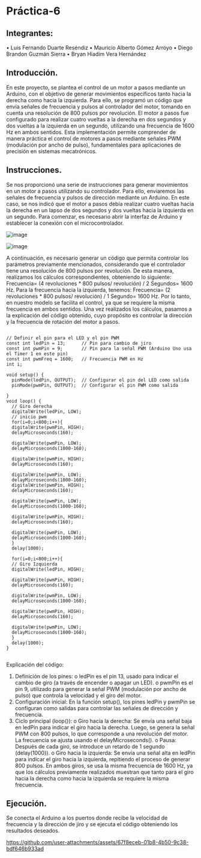 # Práctica-6

## Integrantes:
•	Luis Fernando Duarte Reséndiz
•	Mauricio Alberto Gómez Arroyo
•	Diego Brandon Guzmán Sierra
•	Bryan Hiadim Vera Hernández


## Introducción.
En este proyecto, se plantea el control de un motor a pasos mediante un Arduino, con el objetivo de generar movimientos específicos tanto hacia la derecha como hacia la izquierda. Para ello, se programó un código que envía señales de frecuencia y pulsos al controlador del motor, tomando en cuenta una resolución de 800 pulsos por revolución. El motor a pasos fue configurado para realizar cuatro vueltas a la derecha en dos segundos y dos vueltas a la izquierda en un segundo, utilizando una frecuencia de 1600 Hz en ambos sentidos. Esta implementación permite comprender de manera práctica el control de motores a pasos mediante señales PWM (modulación por ancho de pulso), fundamentales para aplicaciones de precisión en sistemas mecatrónicos.

## Instrucciones.
Se nos proporcionó una serie de instrucciones para generar movimientos en un motor a pasos utilizando su controlador. Para ello, enviaremos las señales de frecuencia y pulsos de dirección mediante un Arduino. En este caso, se nos indicó que el motor a pasos debía realizar cuatro vueltas hacia la derecha en un lapso de dos segundos y dos vueltas hacia la izquierda en un segundo.
Para comenzar, es necesario abrir la interfaz de Arduino y establecer la conexión con el microcontrolador.

![image](https://github.com/user-attachments/assets/bc657a0a-327d-4137-8024-b594074a2efa)

![image](https://github.com/user-attachments/assets/f5208f6a-3aad-40f7-9895-3d89cc6b8fd1)

A continuación, es necesario generar un código que permita controlar los parámetros previamente mencionados, considerando que el controlador tiene una resolución de 800 pulsos por revolución.
De esta manera, realizamos los cálculos correspondientes, obteniendo lo siguiente:
Frecuencia= (4 revoluciones * 800 pulsos/ revolución) / 2 Segundos= 1600 Hz.
Para la frecuencia hacia la izquierda, tenemos:
Frecuencia= (2 revoluciones * 800 pulsos/ revolución) / 1 Segundo= 1600 Hz.
Por lo tanto, en nuestro modelo se facilita el control, ya que se requiere la misma frecuencia en ambos sentidos.
Una vez realizados los cálculos, pasamos a la explicación del código obtenido, cuyo propósito es controlar la dirección y la frecuencia de rotación del motor a pasos.

```plaintext

// Definir el pin para el LED y el pin PWM
const int ledPin = 13;      // Pin para cambio de jiro
const int pwmPin = 9;       // Pin para la señal PWM (Arduino Uno usa el Timer 1 en este pin)
const int pwmFreq = 1600;   // Frecuencia PWM en Hz
int i;

void setup() {
  pinMode(ledPin, OUTPUT);  // Configurar el pin del LED como salida
  pinMode(pwmPin, OUTPUT);  // Configurar el pin PWM como salida

}
void loop() {
  // Giro derecha
  digitalWrite(ledPin, LOW);
  // inicio pwm
  for(i=0;i<800;i++){
  digitalWrite(pwmPin, HIGH);
  delayMicroseconds(160);

  digitalWrite(pwmPin, LOW);
  delayMicroseconds(1000-160);

  digitalWrite(pwmPin, HIGH);
  delayMicroseconds(160);

  digitalWrite(pwmPin, LOW);
  delayMicroseconds(1000-160);
  digitalWrite(pwmPin, HIGH);
  delayMicroseconds(160);

  digitalWrite(pwmPin, LOW);
  delayMicroseconds(1000-160);

  digitalWrite(pwmPin, HIGH);
  delayMicroseconds(160);

  digitalWrite(pwmPin, LOW);
  delayMicroseconds(1000-160);
  }
  delay(1000);

  for(i=0;i<800;i++){
  // Giro Izquierda
  digitalWrite(ledPin, HIGH);

  digitalWrite(pwmPin, HIGH);
  delayMicroseconds(160);

  digitalWrite(pwmPin, LOW);
  delayMicroseconds(1000-160);
  
  digitalWrite(pwmPin, HIGH);
  delayMicroseconds(160);

  digitalWrite(pwmPin, LOW);
  delayMicroseconds(1000-160);
  }
  delay(1000);
}


```
Explicación del código:
1.	Definición de los pines:
o	ledPin es el pin 13, usado para indicar el cambio de giro (a través de encender o apagar un LED).
o	pwmPin es el pin 9, utilizado para generar la señal PWM (modulación por ancho de pulso) que controla la velocidad y el giro del motor.
2.	Configuración inicial: En la función setup(), los pines ledPin y pwmPin se configuran como salidas para controlar las señales de dirección y frecuencia.
3.	Ciclo principal (loop()):
o	Giro hacia la derecha: Se envía una señal baja en ledPin para indicar el giro hacia la derecha. Luego, se genera la señal PWM con 800 pulsos, lo que corresponde a una revolución del motor. La frecuencia se ajusta usando el delayMicroseconds().
o	Pausa: Después de cada giro, se introduce un retardo de 1 segundo (delay(1000)).
o	Giro hacia la izquierda: Se envía una señal alta en ledPin para indicar el giro hacia la izquierda, repitiendo el proceso de generar 800 pulsos.
En ambos giros, se usa la misma frecuencia de 1600 Hz, ya que los cálculos previamente realizados muestran que tanto para el giro hacia la derecha como hacia la izquierda se requiere la misma frecuencia.

## Ejecución.
Se conecta el Arduino a los puertos donde recibe la velocidad de frecuencia y la dirección de jiro y se ejecuta el código obteniendo los resultados deseados.



https://github.com/user-attachments/assets/67f8eceb-01b8-4b50-9c38-bdf646b933ad


